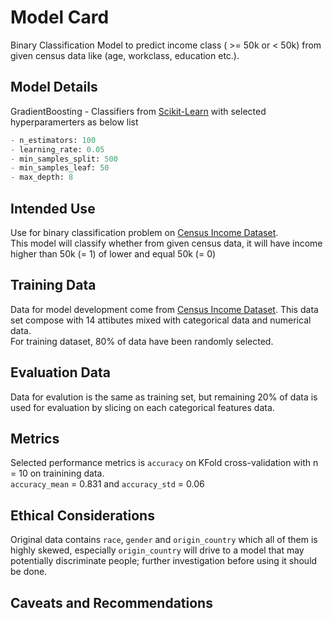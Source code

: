 # Model Card
Binary Classification Model to predict income class ( >= 50k or < 50k) from given census data like (age, workclass, education etc.).

## Model Details
GradientBoosting - Classifiers from [Scikit-Learn](https://scikit-learn.org/stable/modules/generated/sklearn.ensemble.GradientBoostingClassifier.html) with selected hyperparamerters as below list 
``` python
- n_estimators: 100
- learning_rate: 0.05
- min_samples_split: 500
- min_samples_leaf: 50
- max_depth: 8
```
## Intended Use
Use for binary classification problem on [Census Income Dataset](https://archive.ics.uci.edu/ml/datasets/census+income). <br/>
 This model will classify whether from given census data, it will have income higher than 50k (= 1) of lower and equal 50k (= 0)
## Training Data
Data for model development come from [Census Income Dataset](https://archive.ics.uci.edu/ml/datasets/census+income). This data set compose with 14 attibutes mixed with categorical data and numerical data. <br/>
For training dataset, 80% of data have been randomly selected.
## Evaluation Data
Data for evalution is the same as training set, but remaining 20% of data is used for evaluation by slicing on each categorical features data.
## Metrics
Selected performance metrics is ```accuracy``` on KFold cross-validation with n = 10 on trainining data. <br/>
```accuracy_mean``` = 0.831 and ```accuracy_std``` = 0.06
## Ethical Considerations
Original data contains ```race```, ```gender``` and ```origin_country``` which all of them is highly skewed, especially ```origin_country``` will drive to a model that may potentially discriminate people; further investigation before using it should be done.

## Caveats and Recommendations
